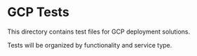 # GCP Tests

This directory contains test files for GCP deployment solutions.

Tests will be organized by functionality and service type.